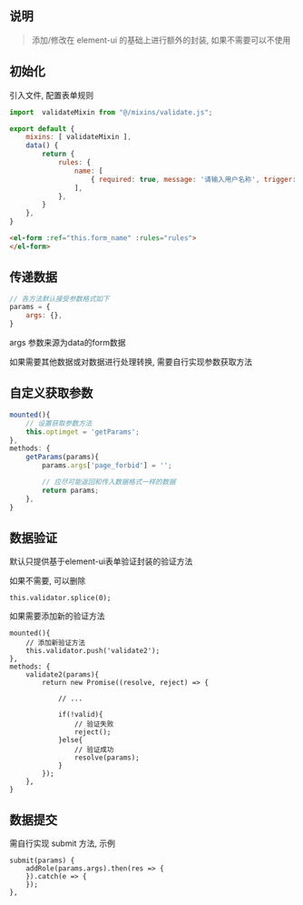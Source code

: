 ## 说明

> 添加/修改在 element-ui 的基础上进行额外的封装, 如果不需要可以不使用

## 初始化

引入文件, 配置表单规则

```js
import  validateMixin from "@/mixins/validate.js";

export default {
	mixins: [ validateMixin ],
  	data() {
      	return {
			rules: {
				name: [
					{ required: true, message: '请输入用户名称', trigger: 'blur' },
				],
			},
		}
	},
}
```

```html
<el-form :ref="this.form_name" :rules="rules">
</el-form>
```

## 传递数据

```js
// 各方法默认接受参数格式如下
params = {
	args: {},
}
```

args 参数来源为data的form数据

如果需要其他数据或对数据进行处理转换, 需要自行实现参数获取方法

## 自定义获取参数

```js
mounted(){
	// 设置获取参数方法
	this.optimget = 'getParams';
},
methods: {
	getParams(params){
		params.args['page_forbid'] = '';

		// 应尽可能返回和传入数据格式一样的数据
		return params;
	},
}
```

## 数据验证

默认只提供基于element-ui表单验证封装的验证方法

如果不需要, 可以删除

```
this.validator.splice(0);
```

如果需要添加新的验证方法

```
mounted(){
	// 添加新验证方法
	this.validator.push('validate2');
},
methods: {
	validate2(params){
		return new Promise((resolve, reject) => {

			// ...

			if(!valid){
				// 验证失败
				reject();
			}else{
				// 验证成功
				resolve(params);
			}
		});
	},
}
```

## 数据提交

需自行实现 submit 方法, 示例

```
submit(params) {
	addRole(params.args).then(res => {
	}).catch(e => {
	});
},
```